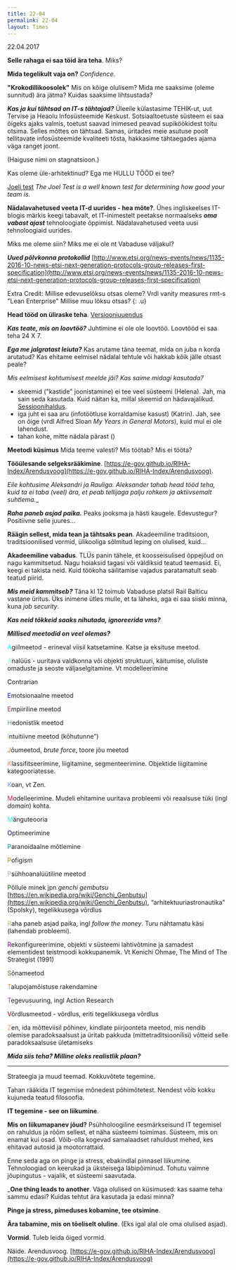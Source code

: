 ```yaml
---
title: 22-04
permalink: 22-04
layout: Times
---
```



22.04.2017

__Selle rahaga ei saa töid ära teha__. Miks?

__Mida tegelikult vaja on?__ _Confidence_. 

__"Krokodillikoosolek"__ Mis on kõige olulisem? Mida me saaksime (oleme sunnitud) ära jätma? Kuidas saaksime lihtsustada?

___Kas ja kui tähtsad on IT-s tähtajad?___ Üleeile külastasime TEHIK-ut, uut Tervise ja Heaolu Infosüsteemide Keskust. Sotsiaaltoetuste süsteem ei saa õigeks ajaks valmis, toetust saavad inimesed peavad supiköökidest toitu otsima. Selles mõttes on tähtsad. Samas, üritades meie asutuse poolt tellitavate infosüsteemide kvaliteeti tõsta, hakkasime tähtaegades ajama väga ranget joont.

(Haiguse nimi on stagnatsioon.)

Kas oleme üle-arhitektinud? Ega me HULLU TÖÖD ei tee?

[Joeli test](https://www.joelonsoftware.com/2000/08/09/the-joel-test-12-steps-to-better-code/) _The Joel Test is a well known test for determining how good your team is._

__Nädalavahetused veeta IT-d uurides - hea mõte?__. Ühes ingliskeelses IT-blogis märkis keegi tabavalt, et IT-inimestelt peetakse normaalseks ___oma vabast ajast___ tehnoloogiate õppimist. Nädalavahetused veeta uusi tehnoloogiaid uurides. 

Miks me oleme siin? Miks me ei ole nt Vabaduse väljakul?

___Uued põlvkonna protokollid___ [http://www.etsi.org/news-events/news/1135-2016-10-news-etsi-next-generation-protocols-group-releases-first-specification](http://www.etsi.org/news-events/news/1135-2016-10-news-etsi-next-generation-protocols-group-releases-first-specification)

Extra Credit: Millise edevuselõksu otsas oleme? Vrdl vanity measures rmt-s "Lean Enterprise" Millise muu lõksu otsas?
{: .u} 

__Head tööd on üliraske teha__. [Versiooniuuendus](https://agiil.github.io/IT/Versiooniuuendus)

___Kas teate, mis on loovtöö?___ Juhtimine ei ole ole loovtöö. Loovtööd ei saa teha 24 X 7.

___Ega me jalgratast leiuta?___ Kas arutame täna teemat, mida on juba n korda arutatud? Kas ehitame eelmisel nädalal tehtule või hakkab kõik jälle otsast peale?

_Mis eelmisest kohtumisest meelde jäi? Kas saime midagi kasutada?_ 

- skeemid ("kastide" joonistamine) ei tee veel süsteemi (Helena). Jah, ma sain seda kasutada. Kuid näitan ka, millal skeemid on hädavajalikud. [Sessioonihaldus](https://e-gov.github.io/RIHA-Index/Sessioonihaldus).
- iga juht ei saa aru (infotöötluse korraldamise kasust) (Katrin). Jah, see on õige (vrdl Alfred Sloan _My Years in General Motors_), kuid mul ei ole lahendust.
- tahan kohe, mitte nädala pärast ()

__Meetodi küsimus__ Mida teeme valesti? Mis töötab? Mis ei tööta?

__Tööülesande selgeksrääkimine__. [https://e-gov.github.io/RIHA-Index/Arendusvoog](https://e-gov.github.io/RIHA-Index/Arendusvoog).

_Eile kohtusime Aleksandri ja Rauliga. Aleksander tahab head tööd teha, kuid ta ei taba (veel) ära, et peab tellijaga palju rohkem ja aktiivsemalt suhtlema.__

___Raha paneb asjad paika.___ Peaks jooksma ja hästi kaugele. Edevustegur? Positiivne selle juures...

__Räägin sellest, mida tean ja tähtsaks pean__. Akadeemiline traditsioon, traditsioonilised vormid, ülikooliga sõlmitud leping on olulised, kuid...  

__Akadeemiline vabadus__. TLÜs panin tähele, et koosseisulised õppejõud on nagu kammitsetud. Nagu hoiaksid tagasi või väldiksid teatud teemasid. Ei, keegi ei takista neid. Kuid töökoha säilitamise vajadus paratamatult seab teatud piirid.

___Mis meid kammitseb?___ Täna kl 12 toimub Vabaduse platsil Rail Balticu vastane üritus. Üks inimene ütles mulle, et ta läheks, aga ei saa siiski minna, kuna _job security_.

___Kas neid tõkkeid saaks nihutada, ignoreerida vms?___

___Millised meetodid on veel olemas?___

<span style='color: Aqua;'>A</span>giilmeetod - erineval viisil katsetamine. Katse ja eksituse meetod.

<span style='color: Aquamarine;'>A</span>nalüüs - uuritava valdkonna või objekti struktuuri, käitumise, oluliste omaduste ja seoste väljaselgitamine. Vt modelleerimine

<span style='color: Black;'>C</span>ontrarian

<span style='color: Blue;'>E</span>motsionaalne meetod

<span style='color: Brown;'>E</span>mpiiriline meetod

<span style='color: Cadetblue;'>H</span>edonistlik meetod

<span style='color: Chartreuse;'>I</span>ntuitiivne meetod (kõhutunne”)

<span style='color: Chocolate;'>J</span>õumeetod, _brute force_, toore jõu meetod

<span style='color: Coral;'>K</span>lassifitseerimine, liigitamine, segmenteerimine. Objektide liigitamine kategooriatesse.

<span style='color: Cornflowerblue;'>K</span>oan, vt Zen. 

<span style='color: Crimson;'>M</span>odelleerimine. Mudeli ehitamine uuritava probleemi või reaalsuse tüki (ingl _domain_) kohta.

<span style='color: Cyan;'>M</span>änguteooria

<span style='color: Darkblue;'>O</span>ptimeerimine

<span style='color: Darkcyan;'>P</span>aranoidaalne mõtlemine

<span style='color: Darkgoldenrod;'>P</span>ofigism

<span style='color: Darkgray;'>P</span>sühhoanalüütiline meetod

<span style='color: Darkgreen;'>P</span>õllule minek jpn _genchi gembutsu_ [https://en.wikipedia.org/wiki/Genchi_Genbutsu](https://en.wikipedia.org/wiki/Genchi_Genbutsu), “arhitektuuriastronautika” (Spolsky), tegelikkusega võrdlus

<span style='color: Darkkhaki;'>R</span>aha paneb asjad paika, ingl _follow the money_. Turu nähtamatu käsi (lahendab probleemi). 

<span style='color: Darkmagenta;'>R</span>ekonfigureerimine, objekti v süsteemi lahtivõtmine ja samadest elementidest teistmoodi kokkupanemik. Vt Kenichi Ohmae, The Mind of The Strategist (1991)

<span style='color: Darkolivegreen;'>S</span>õnameetod

<span style='color: Darkorange;'>T</span>alupojamõistuse rakendamine

<span style='color: Darkorchid;'>T</span>egevusuuring, ingl Action Research 

<span style='color: Darkred;'>V</span>õrdlusmeetod - võrdlus, eriti tegelikkusega võrdlus

<span style='color: Darksalmon;'>Z</span>en, ida mõtteviisil põhinev, kindlate piirjoonteta meetod, mis nendib olemise paradoksaalsust ja üritab pakkuda (mittetraditsioonilisi) võtteid selle paradoksaalsuse ületamiseks

___Mida siis teha? Milline oleks realistlik plaan?___

- - -

Strateegia ja muud teemad. Kokkuvõtete tegemine.

Tahan rääkida IT tegemise mõnedest põhimõtetest. Nendest võib kokku kujuneda teatud filosoofia.

__IT tegemine - see on liikumine__.

__Mis on liikumapanev jõud?__ Psühholoogiline eesmärkseisund IT tegemisel on rahuldus ja rõõm sellest, et näha süsteemi toimimas. Süsteem, mis on enamat kui osad. Võib-olla kogevad samalaadset rahuldust mehed, kes ehitavad autosid ja mootorrattaid.

Enne seda aga on pinge ja stress, ebakindlal pinnasel liikumine. Tehnoloogiad on keerukad ja üksteisega läbipõiminud. Tohutu vaimne jõupingutus - vajalik, et süsteemi saavutada.

___One thing leads to another__. Väga olulised on küsimused: kas saame teha sammu edasi? Kuidas tehtut ära kasutada ja edasi minna?

__Pinge ja stress, pimeduses kobamine, tee otsimine__.

__Ära tabamine, mis on tõeliselt oluline__. (Eks igal alal ole oma olulised asjad).

__Vormid__. Tuleb leida õiged vormid.

Näide. Arendusvoog. [https://e-gov.github.io/RIHA-Index/Arendusvoog](https://e-gov.github.io/RIHA-Index/Arendusvoog)



